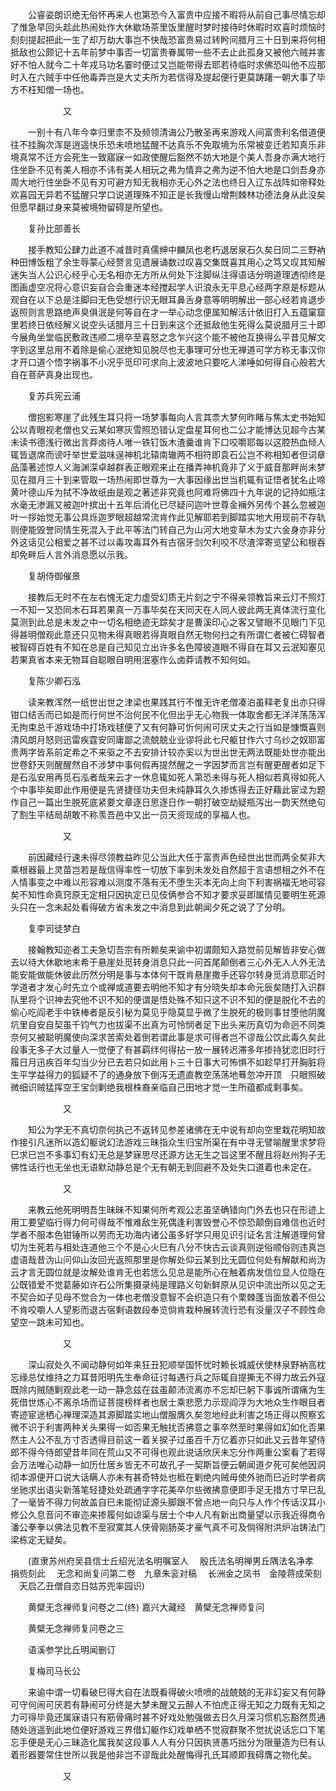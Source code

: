 <!-- { "loadSidebar": true } -->
　　公睿姿朗识绝无俗怀再来人也第恐今入富贵中应接不暇将从前自己事尽情忘却了惟急早回头趁此热闹处作大休歇场茶里饭里醒时梦时接待时休暇时欢喜时烦恼时刻刻提起把此一生了却万劫大事岂不快哉恐富贵易过转盻间腊月三十日到来将何相抵敌也公颇记十五年前梦中事否一切富贵眷属带一些不去止此孤身又被他六贼并害好不怕人就今二十年戎马功名霎时便过又岂能带得去耶若待临时求佛恐叫他不应那时入在六贼手中任他毒弄岂是大丈夫所为若信得及提起便行更莫踌躇一朝大事了毕方不枉知僧一场也。

　　　　　　又

　　一别十有八年今幸归里柰不及频领清诲公乃散圣再来游戏人间富贵利名借道便往不挂胸次浑是逍遥快乐恐未喷地猛醒不达真乐不免取境为乐常被变迁若知真乐非境真常不迁方会死生一致寤寐一如政使醒后豁然不妨大地是个美人吾身亦满大地行住坐卧不见有美人相亦不讳有美人相玩之弗为情弃之弗为逆不怕大地是口剑吾身亦周大地行住坐卧不见有刃可避方知无我相亦无心外之法也终日入辽东战阵如帝释处欢喜园无异若不猛醒只学口说道理殊不知正是长我慢山增荆棘林功德法身从此没矣但愿早翻过身来莫被境物留碍是所望也。

　　复孙比部善长

　　接手教知公肆力此道不减昔时真儒绅中麟凤也老朽退居泉石久矣日同二三野衲种田博饭粗了余生辱蒙心经赘言见遗展诵数过叹喜交集既喜其用心之笃又叹其知解迷失当人公识心经乎心无名相亦无方所从何处下注脚纵注得语话分明道理透彻终是图画虚空况将心意识妄自合会重迷本经搅起学人识浪永无平息心经两字原是标题从观自在以下总是注脚曰无色受想行识无眼耳鼻舌身意等明明解出一部心经若肯退步返照则言思路绝声臭俱泯是何等自在才一举心动念便属知解活计依旧打入五蕴窠窟里若终日依经解义说空头话腊月三十日到来这个还抵敌他生死得么莫说腊月三十即今展角坐堂临民敷政违顺二境卒至喜怒之念乍兴这个能不被他互换得么平昔见解文字到这里总用不着除是偷心泯绝知见脱尽也无事理可分也无禅道可学方称无事汉你才开口道个悟字祸事不小况乎觅印可求向上波波地只要吃人涕唾如何得自心般若大自在菩萨真身出现也。

　　复苏兵宪云浦

　　僧抱影寒崖了此残生耳只将一场梦事每向人言其柰大梦何昨睹与焦太史书始知公以青眼视老僧也又云某如寒灰雪照恐错认定盘星耳何也二公才能博达见超今古某未读书德浅行微出言莽卤待人唯一铁钉饭木渣羹谁肯下口咬嚼耶每以这腔热血倾人辄皆退席而谤吁举世爱滋味逞神机北辕南辙两不相符即袁石公岂不称相知者但词章品藻著述惊人义海渊深卓越群表正眼观来止在播弄神机竟非了义于威音那畔尚未梦见在腊月三十到来管取一场热闹即世尊为一大事因缘出世当机辄有证悟者犹名止啼黄叶德山斥为拭不净故纸由是观之著述非究竟也阿难将佛四十九年说的记持如瓶注水毫无渗漏又被迦叶摈出十五年后消化已尽疑问迦叶世尊金襕外另传个甚么忽被迦叶一拶始觉无事公具烁迦罗眼超越常流肯作此见解耶若到脚踏实地大用现前不存轨则便能毁誉同情生死混入于此平等法门转自己为山河大地变草木为丈六金身亦非分外这话见公相爱之甚不过以毒攻毒耳外有古宿牙剑欠利咬不尽渣滓寄览望公和根吞却免畔后人言外消息愿以示我。

　　复胡侍御催景

　　接教后无时不在左右愧无定力虚受幻质无片刻之宁不得亲领教旨来云灯不照灯一不知一又恐同木石耳若果真一万事毕矣在天同天在人同人彼此两无真体流行变化莫测到此总是未发之中一切名相绝迹无踪矣才是曹溪印心之客又譬眼不见眼门下见得甚明僧观此意还只见物未得真眼若得真眼自然无物何扫之有所谓仁者被仁碍智者被智碍百姓有不知在总是自己知见立出许多名色障彼道眼不得自在耳又云泯知塞见若果真省本来无物耳自聪眼自明用泯塞作么卤莽请教不知何如。

　　复陈少卿石泓

　　读来教浑然一纸世出世之津梁也果践其行不惟无许老僧凑泊虽释老复出亦只得钳口结舌而已如是而行何世不治何民不化但出乎无心物我一体取舍都无洋洋荡荡浑无拘束总千游戏场中打场戏毬便了又有何静可忻何闹可厌丈夫之行当如是慷慨喜则清风朗月怒则迅雷疾霆安同庸鄙之流兢兢业业谬将此七尺躯甘作六寸乌纱之奴耶富贵两字皆系前定希之不来驱之不去安排计较亦奚以为世出世无两法既能处世亦能出世卷舒天则醒醒然自不涉梦中事何假再提然醒之一字因梦而言岂有醒更醒者如足下是石泓安用再觅石泓者哉来云才一休息辄如死人第恐未得与死人相似若真得如死人个中事毕矣即此作用便是先贤捷径功夫但未纯静耳久久掺炼得去正好藉此宦迳为题作自己一篇出生脱死底紧要文章逐日思逐日作一朝打破空劫疑瓶泻出一韵天然绝句了割生平结局胡敢不称羡吾邑中又出一员天资现成的享福人也。

　　　　　　又

　　前因藏经行速未得尽领教益昨见公当此大任于富贵声色经世出世而两全矣非大乘根器最上灵苗岂若是哉信得率性一切放下率到未发处自然超于言语想相之外不在人情事变之中难以形容难以测度不落有无不堕生灭本无向上向下利害祸福无地可容矣不知性命真窍原无定相只因执定已见伎俩参合不知才要求妥即属情见要明生死源头只在一念未起处看得破方省未发之中消息到此朝闻夕死之说了了分明。

　　复李司徒梦白

　　接翰教知迩者工夫急切吾宗有所赖矣来谕中初谓颇知入路觉前见解皆非安心做去以待大休歇地末希于悬崖处觅转身消息只此一问首尾颠倒者三心外无人人外无法能安能做能休彼此历然分明是事与本体何干既肯悬崖撒手还容尔转身觅消息耶近时学道者才发心时先立个或禅或道要去明他不知才有分晓失却本命元辰矣随打入识群队里将个识神去究他不识不知的便谓是悟处殊不知只这不识不知的便是脱化不去的偷心吃阎老手中铁棒者是反引秘为莫见乎隐莫显乎微了生脱死的极则事甘堕他阴魔坑里自安自契虽千钧气力也拔渠不出真为可怜悯者足下出头来历真切为命迥不同类奈何又被聪明魔使向深求苦索处着倒若谓此事是求可得者岂不谬哉公饮此毒久矣此段事无多子大过量人一觉便了有甚羁绊何得拈一放一展转迟滞多年掺持犹恋旧时行履日月迅疾百年勾当少分已去若只如此用卜三十日事大可怖惧不如趁早打开胸脏将生平学益得力的狐疑不了的通身放下倒泻无遗直教空荡荡地蓦忽冲开顶　只眼照破微细识贼猛挥空王宝剑剿绝我根株裔亲临自己田地才觉一生所蕴都成剩事矣。

　　　　　　又

　　知公为学无不真切奈何执己不返转见参差诸佛在无中说有却向空里栽花明知故作接引凡迷所以造幻躯说幻法游戏三昧指众生归宝所渠在有中寻无譬喻醒里求梦将巳求巳岂不多事幻有幻无总是梦寐思尽还源方达无生之旨这里不醒且将赵州狗子无佛性话行也无坐也无语默动静总是个无有朝无到回避不及处失口道着也未定在。

　　　　　　又

　　来教云他死明明吾生昧昧不知果何所考观公志虽坚确错向门外去也只在形迹上用工要望临行得力何可得哉不惟难敌生死偶逢利害毁誉心不惊恐颠倒自难信也近时学者不服本色钳锤所以劳而无功海内诸公虽多好学只用见识引证名言注解道理何曾切为生死若与相处连道他三个不是心火巳有八分不快古云谈真则逆俗顺俗则违真岂虚语哉昔沩山问仰山汝回光返照那里是你解处仰云某到比无圆位何处有解献和尚沩云才言无圆位就是汝解处谁肯无也若恁么见总是能所心在触着病发信位显人位隐在公既错爱不觉葛藤如许石公所集摄录纯是理路义句新鲜原从见识中流出所以见之无不契合如子见母不觉合为一体也老僧没意智不会织造只有个栗棘蓬当面放着不但公不肯咬嚼人人望影而退古宿剩语数段奉览倘肯栽种展转流行恐有没量汉子不顾性命望空一跳未可知也。

　　　　　　又

　　深山寂处久不闻动静何如年来狂丑犯顺举国怀忧时赖长城威伏使林泉野衲高枕忘缘总仗维持之力耳昔阳明先生奉命征讨每遇行兵之际辄自提撕无不得力故云外寇既除内贼随剿观此老一动一静念兹在兹虽颠沛流离亦不忘却巳躬下事诚所谓痛为生死借世炼心不离杀场而证菩提榜样者也居士乘悲愿力示现阎浮为大地众生作眼目者寄迹宦途栖心禅理深造其源脚踏实地山僧服膺久矣忽地经此利害之场正得以照察玄微不识于利害两种关头果得一如否果无触扰否拂意之事卒然至时果得如幻如化否果然主人公不乱方寸否透得目前这一着关捩子过虽百千万亿着亦只如此又云昔年望侍郎不得今侍郎望昔年同在荒山又不可得也观此说话欣厌未忘分作两重公案看了若得会万法唯心动静一如历仕居乡皆无不可故孔子一契斯旨便云朝闻道夕死可矣他因洞彻本源便开口说大话瞒人亦未有甚奇特处也秪在剿绝内贼毋使外驰而巳近时学者病坐驰求出语尖新落笔轻捷处处疏通字字花美卒尔些微拂意便即手足无措方寸早巳乱了一毫皆不得力何故盖自巳未能彻证源头脚跟不曾点地一向只与人作个传话汉耳小修公久息音问不审迩来掺履何如谅渠与居士个中人凡有新出商量望以示我近得商令潘公拳拳以佛法见教不至寂寞其人侠骨刚肠英才豪气真不可及倘得附洪炉冶铸法门梁栋定无疑矣。

　　(直隶苏州府吴县信士丘绍光法名明嘱室人
　殷氏法名明禅男丘隅法名净孝　捐赀刻此
　无念和尚复问第二卷　九章朱衮对稿
　长洲金之凤书　金陵蒋成荣刻
　天启乙丑僧自恣日姑苏兜率园识)

　　黄檗无念禅师复问卷之二(终)
嘉兴大藏经　黄檗无念禅师复问


　　黄檗无念禅师复问卷之三

　　语溪参学比丘明闻删订

　　复梅司马长公

　　来谕中谓一切看破巳得大自在法既看得破火喷喷的战兢兢的无非幻妄又有何静可守何闹可厌若有静闹可分终是大梦未醒又云醉人不怕虎正得无知之力既有无知之力可得毕竟还属寐语只有筋骨痛时甚不好戏处勉强做去日久月深习惯机忘豁然贯通随处逍遥到此地位便好游戏三界借幻躯作幻戏单栖不觉寂群聚不觉扰说话忘口下笔忘手便是无心三昧造化属我矣这段事人人有分只因执贤愚巧拙分为限量造为巳有认着形器要常住世所以我是他非岂不谬哉此处醒悔得孔氏耳顺即我碍膺之物化矣。

　　　　　　又

